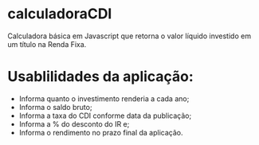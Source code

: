 # calculadoraCDI
Calculadora básica em Javascript que retorna o valor líquido investido em um título na Renda Fixa.

# Usablilidades da aplicação:

- Informa quanto o investimento renderia a cada ano;
- Informa o saldo bruto;
- Informa a taxa do CDI conforme data da publicação;
- Informa a % do desconto do IR e;
- Informa o rendimento no prazo final da aplicação.
